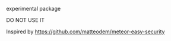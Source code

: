 
experimental package

DO NOT USE IT

Inspired by https://github.com/matteodem/meteor-easy-security
